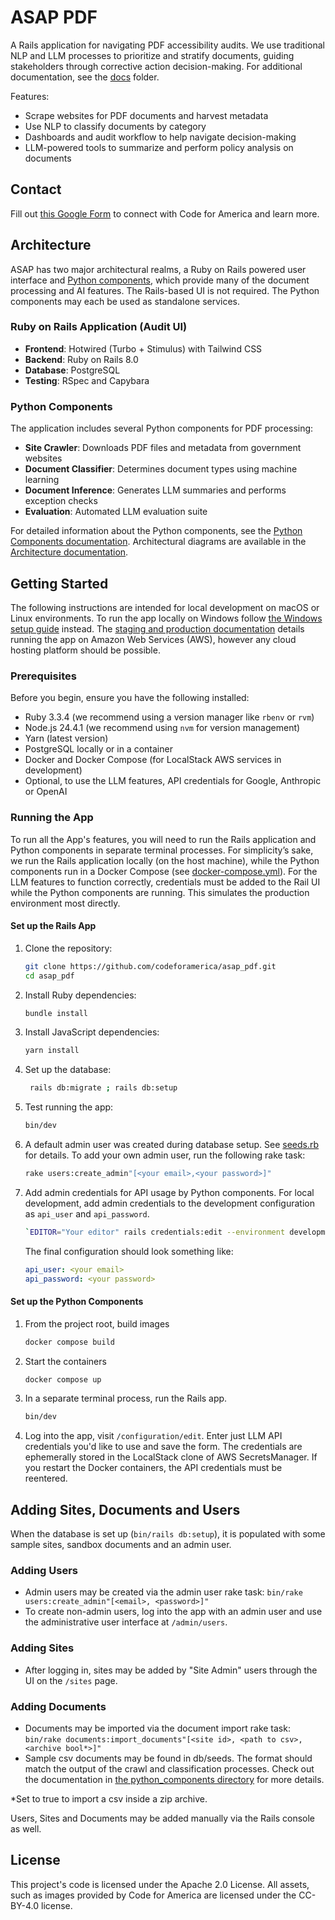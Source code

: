 # ASAP PDF

A Rails application for navigating PDF accessibility audits. We use traditional NLP and LLM processes to prioritize and
stratify documents, guiding stakeholders through corrective action decision-making. For additional documentation, see the [docs](./docs) folder.

Features:
- Scrape websites for PDF documents and harvest metadata
- Use NLP to classify documents by category
- Dashboards and audit workflow to help navigate decision-making
- LLM-powered tools to summarize and perform policy analysis on documents

## Contact
Fill out [this Google Form](
https://docs.google.com/forms/d/e/1FAIpQLSf2C4uKOgCTf-nrBM7bBWRSyNDELhE6c6EaHMN5Or71vyd7fw/viewform) to connect with Code for America and learn more.

## Architecture
ASAP has two major architectural realms, a Ruby on Rails powered user interface and [Python components](docs/python_components.md), which provide many of the document processing and AI features. The Rails-based UI is not required. The Python components may each be used as standalone services.

### Ruby on Rails Application (Audit UI)
- **Frontend**: Hotwired (Turbo + Stimulus) with Tailwind CSS
- **Backend**: Ruby on Rails 8.0
- **Database**: PostgreSQL
- **Testing**: RSpec and Capybara

### Python Components

The application includes several Python components for PDF processing:

- **Site Crawler**: Downloads PDF files and metadata from government websites
- **Document Classifier**: Determines document types using machine learning
- **Document Inference**: Generates LLM summaries and performs exception checks
- **Evaluation**: Automated LLM evaluation suite

For detailed information about the Python components, see the [Python Components documentation](docs/python_components.md). Architectural diagrams are available in the [Architecture documentation](docs/architecture.md).

## Getting Started
The following instructions are intended for local development on macOS or Linux environments. To run the app locally on Windows follow [the Windows setup guide](docs/windows_localdev.md) instead. The [staging and production documentation](docs/deployment.md) details running the app on Amazon Web Services (AWS), however any cloud hosting platform should be possible.

### Prerequisites

Before you begin, ensure you have the following installed:

* Ruby 3.3.4 (we recommend using a version manager like `rbenv` or `rvm`)
* Node.js 24.4.1 (we recommend using `nvm` for version management)
* Yarn (latest version)
* PostgreSQL locally or in a container
* Docker and Docker Compose (for LocalStack AWS services in development)
* Optional, to use the LLM features, API credentials for Google, Anthropic or OpenAI

### Running the App
To run all the App's features, you will need to run the Rails application and Python components in separate terminal processes. For simplicity’s sake, we run the Rails application locally (on the host machine), while the Python components run in a Docker Compose (see [docker-compose.yml](docker-compose.yml)). For the LLM features to function correctly, credentials must be added to the Rail UI while the Python components are running. This simulates the production environment most directly. 

#### Set up the Rails App 

1. Clone the repository:
   ```bash
   git clone https://github.com/codeforamerica/asap_pdf.git
   cd asap_pdf
   ```

2. Install Ruby dependencies:
   ```bash
   bundle install
   ```

3. Install JavaScript dependencies:
   ```bash
   yarn install
   ```

4. Set up the database:
   ```bash
    rails db:migrate ; rails db:setup
   ```

5. Test running the app:

   ```bash
   bin/dev
   ```

6. A default admin user was created during database setup. See [seeds.rb](db/seeds.rb) for details. To add your own admin user, run the following rake task:
   ```bash
   rake users:create_admin"[<your email>,<your password>]"
   ```
   
7. Add admin credentials for API usage by Python components. For local development, add admin credentials to the development configuration as `api_user` and `api_password`.
   ```bash
   `EDITOR="Your editor" rails credentials:edit --environment development`
   ```
   The final configuration should look something like:
   ```yaml
   api_user: <your email>
   api_password: <your password>
   ```

#### Set up the Python Components

1. From the project root, build images
   ```bash
   docker compose build
   ```
2. Start the containers
   ```bash
   docker compose up
   ```
3. In a separate terminal process, run the Rails app.
   ```bash
   bin/dev
   ```
4. Log into the app, visit `/configuration/edit`. Enter just LLM API credentials you'd like to use and save the form. The credentials are ephemerally stored in the LocalStack clone of AWS SecretsManager. If you restart the Docker containers, the API credentials must be reentered.

## Adding Sites, Documents and Users

When the database is set up (`bin/rails db:setup`), it is populated with some sample sites, sandbox documents and an admin user.

### Adding Users
- Admin users may be created via the admin user rake task: `bin/rake users:create_admin"[<email>, <password>]"`
- To create non-admin users, log into the app with an admin user and use the administrative user interface at `/admin/users`.

### Adding Sites
- After logging in, sites may be added by "Site Admin" users through the UI on the `/sites` page.

### Adding Documents
- Documents may be imported via the document import rake task: `bin/rake documents:import_documents"[<site id>, <path to csv>, <archive bool*>]"`
- Sample csv documents may be found in db/seeds. The format should match the output of the crawl and classification processes. Check out the documentation in [the python_components directory](docs/python_components.md) for more details.

*Set to true to import a csv inside a zip archive.

Users, Sites and Documents may be added manually via the Rails console as well.

## License

This project's code is licensed under the Apache 2.0 License. All assets, such as images provided by Code for America are licensed under the CC-BY-4.0 license. 
